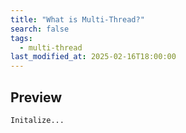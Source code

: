 ```yaml
---
title: "What is Multi-Thread?"
search: false
tags: 
  - multi-thread
last_modified_at: 2025-02-16T18:00:00
---
```


## Preview
    Initalize...
